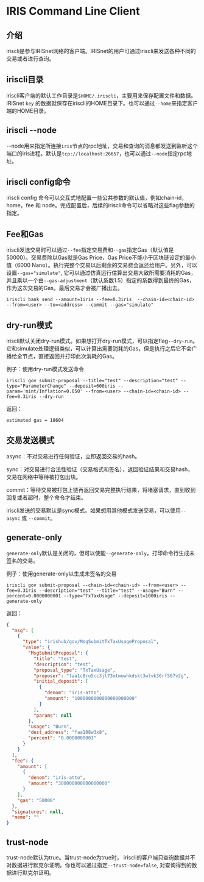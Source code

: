 # IRIS Command Line Client

## 介绍

iriscli是参与IRISnet网络的客户端。IRISnet的用户可通过iriscli来发送各种不同的交易或者进行查询。

## iriscli目录

iriscli客户端的默认工作目录是`$HOME/.iriscli`，主要用来保存配置文件和数据。 IRISnet `key` 的数据就保存在iriscli的HOME目录下。也可以通过`--home`来指定客户端的HOME目录。

## iriscli --node

--node用来指定所连接`iris`节点的rpc地址，交易和查询的消息都发送到监听这个端口的iris进程。默认是`tcp://localhost:26657`，也可以通过`--node`指定rpc地址。

## iriscli config命令

iriscli config 命令可以交互式地配置一些公共参数的默认值，例如chain-id，home，fee 和 node。完成配置后，后续的iriscli命令可以省略对这些flag参数的指定。

## Fee和Gas

iriscli发送交易时可以通过`--fee`指定交易费和`--gas`指定Gas（默认值是50000）。交易费除以Gas就是Gas Price，Gas Price不能小于区块链设定的最小值（6000 Nano）。执行完整个交易以后剩余的交易费会返还给用户。另外，可以设置`--gas="simulate"`, 它可以通过仿真运行估算出交易大致所需要消耗的Gas，并且乘以一个由`--gas-adjustment`（默认系数1.5）指定的系数得到最终的Gas，作为这次交易的Gas。最后交易才会被广播出去。

```
iriscli bank send --amount=1iris --fee=0.3iris  --chain-id=<chain-id> --from=<user> --to=<address> --commit --gas="simulate"
```

## dry-run模式

iriscli默认关闭dry-run模式。如果想打开dry-run模式，可以指定flag`--dry-run`。它和simulate处理逻辑类似，可以计算出需要消耗的Gas，但是执行之后它不会广播给全节点，直接返回并打印此次消耗的Gas。

例子：使用dry-run模式发送命令

```
iriscli gov submit-proposal --title="test" --description="test" --type="ParameterChange" --deposit=600iris --param='mint/Inflation=0.050' --from=<user> --chain-id=<chain-id> --fee=0.3iris --dry-run
```

返回：

```
estimated gas = 18604
```

## 交易发送模式

async：不对交易进行任何验证，立即返回交易的hash。

sync：对交易进行合法性验证（交易格式和签名），返回验证结果和交易hash，交易在网络中等待被打包出块。

commit：等待交易被打包上链再返回交易完整执行结果，将堵塞请求，直到收到回复或者超时，整个命令才结束。

iriscli发送的交易默认是sync模式。如果想用其他模式发送交易，可以使用`--async` 或 `--commit`。

## generate-only

`generate-only`默认是关闭的，但可以使能`--generate-only`，打印命令行生成未签名的交易。

例子：使用generate-only以生成未签名的交易

```
iriscli gov submit-proposal --chain-id=<chain-id> --from=<user> --fee=0.3iris --description="test" --title="test" --usage="Burn" --percent=0.0000000001 --type="TxTaxUsage" --deposit=1000iris --generate-only
```

返回：

```json
{
  "msg": [
    {
      "type": "irishub/gov/MsgSubmitTxTaxUsageProposal",
      "value": {
        "MsgSubmitProposal": {
          "title": "test",
          "description": "test",
          "proposal_type": "TxTaxUsage",
          "proposer": "faa1c8ru5cc3jl73mtmuwhkdskt3wlvk36rf567v2g",
          "initial_deposit": [
            {
              "denom": "iris-atto",
              "amount": "1000000000000000000000"
            }
          ],
          "params": null
        },
        "usage": "Burn",
        "dest_address": "faa108w3x8",
        "percent": "0.0000000001"
      }
    }
  ],
  "fee": {
    "amount": [
      {
        "denom": "iris-atto",
        "amount": "300000000000000000"
      }
    ],
    "gas": "50000"
  },
  "signatures": null,
  "memo": ""
}
```

## trust-node

trust-node默认为true。当trust-node为true时， iriscli的客户端只查询数据并不对数据进行默克尔证明。你也可以通过指定`--trust-node=false`, 对查询得到的数据进行默克尔证明。
